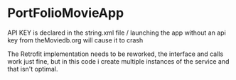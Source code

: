 # PortFolioMovieApp

API KEY is declared in the string.xml file / launching the app without an api key from theMoviedb.org will cause it to crash

The Retrofit implementation needs to be reworked, the interface and calls work just fine, but in this code i create multiple instances of the service and that isn't optimal.
